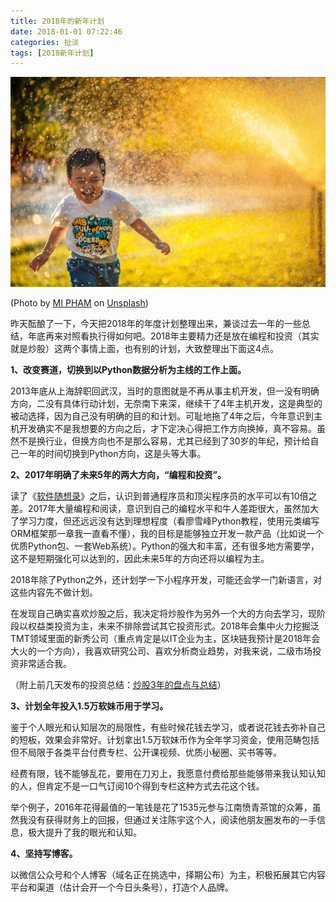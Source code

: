 ```yaml
---
title: 2018年的新年计划
date: 2018-01-01 07:22:46
categories: 扯淡
tags: [2018新年计划]
---
```


![](2018-new-years-resolution/mi-pham-223464.jpg)

(Photo by [MI PHAM](https://unsplash.com/photos/FtZL0r4DZYk?utm_source=unsplash&utm_medium=referral&utm_content=creditCopyText) on [Unsplash](https://unsplash.com/?utm_source=unsplash&utm_medium=referral&utm_content=creditCopyText))

昨天酝酿了一下，今天把2018年的年度计划整理出来，兼谈过去一年的一些总结，年底再来对照看执行得如何吧。2018年主要精力还是放在编程和投资（其实就是炒股）这两个事情上面，也有别的计划，大致整理出下面这4点。

**1、改变赛道，切换到以Python数据分析为主线的工作上面。**

2013年底从上海辞职回武汉，当时的意图就是不再从事主机开发，但一没有明确方向，二没有具体行动计划，无奈南下来深，继续干了4年主机开发，这是典型的被动选择，因为自己没有明确的目的和计划。可耻地拖了4年之后，今年意识到主机开发确实不是我想要的方向之后，才下定决心得把工作方向换掉，真不容易。虽然不是换行业，但换方向也不是那么容易，尤其已经到了30岁的年纪，预计给自己一年的时间切换到Python方向，这是头等大事。

**2、2017年明确了未来5年的两大方向，“编程和投资”。**

读了《[软件随想录](http://www.ruanyifeng.com/docs/mjos/)》之后，认识到普通程序员和顶尖程序员的水平可以有10倍之差。2017年大量编程和阅读，意识到自己的编程水平和牛人差距很大，虽然加大了学习力度，但还远远没有达到理想程度（看廖雪峰Python教程，使用元类编写ORM框架那一章我一直看不懂），我的目标是能够独立开发一款产品（比如说一个优质Python包、一套Web系统）。Python的强大和丰富，还有很多地方需要学，这不是短期强化可以达到的，因此未来5年的方向还将以编程为主。

2018年除了Python之外，还计划学一下小程序开发，可能还会学一门新语言，对这些内容先不做计划。

在发现自己确实喜欢炒股之后，我决定将炒股作为另外一个大的方向去学习，现阶段以权益类投资为主，未来不排除尝试其它投资形式。2018年会集中火力挖掘泛TMT领域里面的新秀公司（重点肯定是以IT企业为主，区块链我预计是2018年会大火的一个方向），我喜欢研究公司、喜欢分析商业趋势，对我来说，二级市场投资非常适合我。

（附上前几天发布的投资总结：[炒股3年的盘点与总结](http://bigbigben.com/2017/12/19/year-end-summary-of-returns-on-A-stock-investment/)）

<!--more-->

**3、计划全年投入1.5万软妹币用于学习。**

鉴于个人眼光和认知层次的局限性，有些时候花钱去学习，或者说花钱去弥补自己的短板，效果会非常好。计划拿出1.5万软妹币作为全年学习资金，使用范畴包括但不局限于各类平台付费专栏、公开课视频、优质小秘圈、买书等等。

经费有限，钱不能够乱花，要用在刀刃上，我愿意付费给那些能够带来我认知认知的人，但肯定不是一口气订阅10个得到专栏这种方式去花这个钱。

举个例子，2016年花得最值的一笔钱是花了1535元参与江南愤青茶馆的众筹，虽然我没有获得财务上的回报，但通过关注陈宇这个人，阅读他朋友圈发布的一手信息，极大提升了我的眼光和认知。

**4、坚持写博客。**

以微信公众号和个人博客（域名正在挑选中，择期公布）为主，积极拓展其它内容平台和渠道（估计会开一个今日头条号），打造个人品牌。